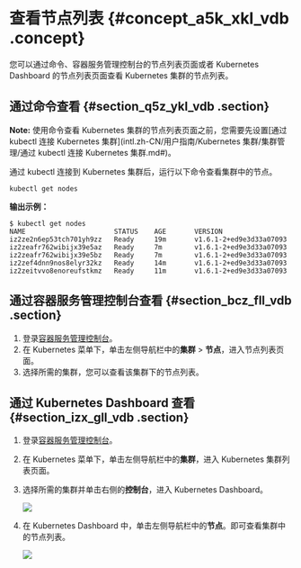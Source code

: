 # 查看节点列表 {#concept_a5k_xkl_vdb .concept}

您可以通过命令、容器服务管理控制台的节点列表页面或者 Kubernetes Dashboard 的节点列表页面查看 Kubernetes 集群的节点列表。

## 通过命令查看 {#section_q5z_ykl_vdb .section}

**Note:** 使用命令查看 Kubernetes 集群的节点列表页面之前，您需要先设置[通过 kubectl 连接 Kubernetes 集群](intl.zh-CN/用户指南/Kubernetes 集群/集群管理/通过 kubectl 连接 Kubernetes 集群.md#)。

通过 kubectl 连接到 Kubernetes 集群后，运行以下命令查看集群中的节点。

```
kubectl get nodes
```

**输出示例：**

```
$ kubectl get nodes
NAME                      STATUS    AGE       VERSION
iz2ze2n6ep53tch701yh9zz   Ready     19m       v1.6.1-2+ed9e3d33a07093
iz2zeafr762wibijx39e5az   Ready     7m        v1.6.1-2+ed9e3d33a07093
iz2zeafr762wibijx39e5bz   Ready     7m        v1.6.1-2+ed9e3d33a07093
iz2zef4dnn9nos8elyr32kz   Ready     14m       v1.6.1-2+ed9e3d33a07093
iz2zeitvvo8enoreufstkmz   Ready     11m       v1.6.1-2+ed9e3d33a07093
```

## 通过容器服务管理控制台查看 {#section_bcz_fll_vdb .section}

1.  登录[容器服务管理控制台](https://cs.console.aliyun.com)。
2.  在 Kubernetes 菜单下，单击左侧导航栏中的**集群** \> **节点**，进入节点列表页面。
3.  选择所需的集群，您可以查看该集群下的节点列表。

## 通过 Kubernetes Dashboard 查看 {#section_izx_gll_vdb .section}

1.  登录[容器服务管理控制台](https://cs.console.aliyun.com)。
2.  在 Kubernetes 菜单下，单击左侧导航栏中的**集群**，进入 Kubernetes 集群列表页面。
3.  选择所需的集群并单击右侧的**控制台**，进入 Kubernetes Dashboard。

    ![](http://static-aliyun-doc.oss-cn-hangzhou.aliyuncs.com/assets/img/6890/4350_zh-CN.png)

4.  在 Kubernetes Dashboard 中，单击左侧导航栏中的**节点**。即可查看集群中的节点列表。

    ![](http://static-aliyun-doc.oss-cn-hangzhou.aliyuncs.com/assets/img/6890/4351_zh-CN.png)


